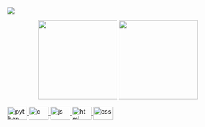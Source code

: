 

<a href="https://visitcount.itsvg.in">
  <img src="https://visitcount.itsvg.in/api?id=DayXL&label=Profile%20Views&color=6&icon=9&pretty=false" />
</a>

<p align = "center">
  <a href="https://github.com/DayXL">
  <img height="180cm" src="https://github-readme-stats.vercel.app/api?username=DayXL&show_icons=true&theme=radical&include_all_commits=true&count_private=true"/>
  <img height="180cm" src="https://github-readme-stats.vercel.app/api/top-langs/?username=DayXL&layout=compact&langs_count=7&theme=radical"/>
</p>


<div style = "dysplay: inline_block">
   <img align = "center" alt = "python" height = "30" width = "45" src = "https://cdn.jsdelivr.net/gh/devicons/devicon/icons/python/python-original.svg" />
     <img align = "center" alt = "c" height = "30" width = "45" src = "https://cdn.jsdelivr.net/gh/devicons/devicon/icons/c/c-original.svg" />
       <img align = "center" alt = "js" height = "30" width = "45" src = "https://cdn.jsdelivr.net/gh/devicons/devicon/icons/javascript/javascript-original.svg" />
    <img align = "center" alt = "html" height = "30" width = "45" src = "https://cdn.jsdelivr.net/gh/devicons/devicon/icons/html5/html5-original.svg" />
  <img align = "center" alt = "css" height = "30" width = "45" src = "https://cdn.jsdelivr.net/gh/devicons/devicon/icons/css3/css3-original.svg" />


</div>
